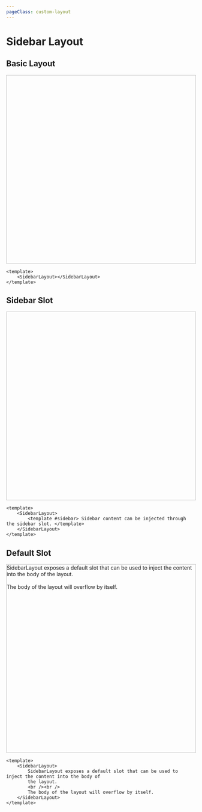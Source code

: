 ```yaml
---
pageClass: custom-layout
---
```


# Sidebar Layout

## Basic Layout

<div style=" width: 100%; height: 500px; border: 1px solid #c1c1c1;">
    <SidebarLayout></SidebarLayout>
</div>

<CodeGroup>
  <CodeGroupItem title="Vue" active>

```vue
<template>
	<SidebarLayout></SidebarLayout>
</template>
```

  </CodeGroupItem>
</CodeGroup>

## Sidebar Slot

<div style=" width: 100%; height: 500px; border: 1px solid #c1c1c1;">
    <SidebarLayout>
        <template #sidebar>
            Sidebar content can be injected through the sidebar slot.
        </template>
    </SidebarLayout>
</div>

<CodeGroup>
  <CodeGroupItem title="Vue" active>

```vue
<template>
	<SidebarLayout>
		<template #sidebar> Sidebar content can be injected through the sidebar slot. </template>
	</SidebarLayout>
</template>
```

  </CodeGroupItem>
</CodeGroup>

## Default Slot

<div style=" width: 100%; height: 500px; border: 1px solid #c1c1c1;">
    <SidebarLayout>
        SidebarLayout exposes a default slot that can be used to inject the content into the body of the layout.
        <br/><br/>
        The body of the layout will overflow by itself. 
    </SidebarLayout>
</div>

<CodeGroup>
  <CodeGroupItem title="Vue" active>

```vue
<template>
	<SidebarLayout>
		SidebarLayout exposes a default slot that can be used to inject the content into the body of
		the layout.
		<br /><br />
		The body of the layout will overflow by itself.
	</SidebarLayout>
</template>
```

  </CodeGroupItem>
</CodeGroup>
